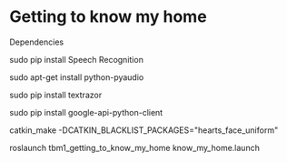 # Getting to know my home

Dependencies 

sudo pip install Speech Recognition

sudo apt-get install python-pyaudio

sudo pip install textrazor

sudo pip install google-api-python-client

catkin_make -DCATKIN_BLACKLIST_PACKAGES="hearts_face_uniform"

roslaunch tbm1_getting_to_know_my_home know_my_home.launch
